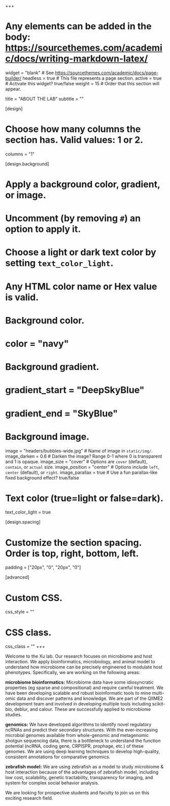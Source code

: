 +++
# Any elements can be added in the body: https://sourcethemes.com/academic/docs/writing-markdown-latex/

widget = "blank"  # See https://sourcethemes.com/academic/docs/page-builder/
headless = true  # This file represents a page section.
active = true  # Activate this widget? true/false
weight = 15  # Order that this section will appear.

title = "ABOUT THE LAB"
subtitle = ""

[design]
  # Choose how many columns the section has. Valid values: 1 or 2.
  columns = "1"

[design.background]
  # Apply a background color, gradient, or image.
  #   Uncomment (by removing `#`) an option to apply it.
  #   Choose a light or dark text color by setting `text_color_light`.
  #   Any HTML color name or Hex value is valid.

  # Background color.
  # color = "navy"

  # Background gradient.
  # gradient_start = "DeepSkyBlue"
  # gradient_end = "SkyBlue"

  # Background image.
  image = "headers/bubbles-wide.jpg"  # Name of image in `static/img/`.
  image_darken = 0.6  # Darken the image? Range 0-1 where 0 is transparent and 1 is opaque.
  image_size = "cover"  #  Options are `cover` (default), `contain`, or `actual` size.
  image_position = "center"  # Options include `left`, `center` (default), or `right`.
  image_parallax = true  # Use a fun parallax-like fixed background effect? true/false

  # Text color (true=light or false=dark).
  text_color_light = true

[design.spacing]
  # Customize the section spacing. Order is top, right, bottom, left.
  padding = ["20px", "0", "20px", "0"]

[advanced]
 # Custom CSS.
 css_style = ""

 # CSS class.
 css_class = ""
+++

Welcome to the Xu lab. Our research focuses on microbiome and host interaction. We apply bioinformatics, microbiology, and animal model to understand how microbiome can be precisely engineered to modulate host phenotypes. Specifically, we are working on the following areas:

**microbiome bioinformatics:** Microbiome data have some idiosyncratic properties (eg sparse and compositional) and require careful treatment. We have been developing scalable and robust bioinformatic tools to mine multi-omic data and discover patterns and knowledge. We are part of the QIIME2 development team and involved in developing multiple tools including scikit-bio, deblur, and calour. These are successfully applied to microbiome studies.

**genomics:** We have developed algorithms to identify novel regulatory ncRNAs and predict their secondary structures. With the ever-increasing microbial genomes available from whole-genomic and metagenomic shotgun sequencing data, there is a bottleneck to understand the function potential (ncRNA, coding gene, CRPISPR, prophage, etc.) of these genomes. We are using deep learning techniques to develop high-quality, consistent annotations for comparative genomics.

**zebrafish model:** We are using zebrafish as a model to study microbiome & host interaction because of the advantages of zebrafish model, including low cost, scalability, genetic tractability, transparency for imaging, and system for complex social behavior analysis.

We are looking for prospective students and faculty to join us on this exciting research field.
